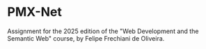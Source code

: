 # PMX-Net
Assignment for the 2025 edition of the "Web Development and the Semantic Web" course, by Felipe Frechiani de Oliveira.
